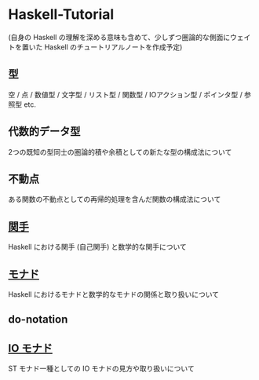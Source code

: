 # Haskell-Tutorial

(自身の Haskell の理解を深める意味も含めて、少しずつ圏論的な側面にウェイトを置いた Haskell のチュートリアルノートを作成予定)

## 型
空 / 点 / 数値型 / 文字型 / リスト型 / 関数型 / IOアクション型 / ポインタ型 / 参照型 etc.

## 代数的データ型
2つの既知の型同士の圏論的積や余積としての新たな型の構成法について

## 不動点
ある関数の不動点としての再帰的処理を含んだ関数の構成法について

## [関手](/Functor)
Haskell における関手 (自己関手) と数学的な関手について

## [モナド](/Monad)
Haskell におけるモナドと数学的なモナドの関係と取り扱いについて

## do-notation 

## [IO モナド](/IO-Monad)
ST モナド一種としての IO モナドの見方や取り扱いについて
